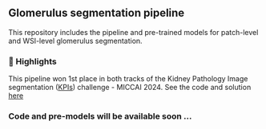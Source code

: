 ## Glomerulus segmentation pipeline
This repository includes the pipeline and pre-trained models for patch-level and WSI-level glomerulus segmentation. 

### 🌟 Highlights
This pipeline won 1st place in both tracks of the Kidney Pathology Image segmentation ([KPIs](https://sites.google.com/view/kpis2024/)) challenge - MICCAI 2024. See the code and solution [here](KPIs2024/Solution.md)

### Code and pre-models will be available soon ...